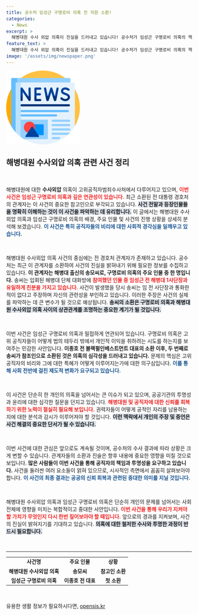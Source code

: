 ```yaml
---
title: 공수처 임성근 구명로비 의혹 전 직원 소환!
categories:
  - News
excerpt: >
  해병대원 수사 외압 의혹이 진실을 드러내고 있습니다! 공수처가 임성근 구명로비 의혹의 핵심 인물인 전 경호처 관계자를 소환했습니다. 그의 진술과 배경에 숨겨진 진실이 궁금하다면 클릭하세요!
feature_text: >
  해병대원 수사 외압 의혹이 진실을 드러내고 있습니다! 공수처가 임성근 구명로비 의혹의 핵심 인물인 전 경호처 관계자를 소환했습니다. 그의 진술과 배경에 숨겨진 진실이 궁금하다면 클릭하세요!
image: '/assets/img/newspaper.png'
---
```


<p><img src="/assets/img/newspaper.png" alt="kimp 속보" /></p>

<h2 data-ke-size="size26">해병대원 수사외압 의혹 관련 사건 정리</h2>

<p data-ke-size="size16">&nbsp;</p>

<p>해병대원에 대한 <b>수사외압</b> 의혹이 고위공직자범죄수사처에서 다루어지고 있으며, <b><span style="color: #ee2323;">이번 사건은 임성근 구명로비 의혹과 깊은 연관성이 있습니다.</span></b> 최근 소환된 전 대통령 경호처의 관계자는 이 사건의 중요한 참고인으로 부각되고 있습니다. <b><span style="background-color: #21538527;">사건 전말과 등장인물들을 명확히 이해하는 것이 이 사건을 파악하는 데 유리합니다.</span></b> 이 글에서는 해병대원 수사외압 의혹과 임성근 구명로비 의혹의 배경, 주요 인물 및 사건의 진행 상황을 상세히 분석해 보겠습니다. <b><span style="color: #1a5490;">이 사건은 특히 공직자들의 비리에 대한 사회적 경각심을 일깨우고 있습니다.</span></b></p>

<p data-ke-size="size16">&nbsp;</p>

<p>해병대원 수사외압 의혹 사건의 중심에는 전 경호처 관계자가 존재하고 있습니다. 공수처는 최근 이 관계자를 소환하여 사건의 진실을 밝혀내기 위해 필요한 정보를 수집하고 있습니다. <b>이 관계자는 해병대 출신의 송모씨로, 구명로비 의혹의 주요 인물 중 한 명입니다.</b> 송씨는 입회된 해병대 단체 대화방에 <b><span style="color: #ee2323;">참여했던 인물 중 임성근 전 해병대 1사단장과 유일하게 친분을 가지고 있습니다.</span></b> 사건이 발생했을 당시 송씨는 임 전 사단장과 통화한 적이 없다고 주장하며 자신의 관련성을 부인하고 있습니다. 이러한 주장은 사건의 실체를 파악하는 데 큰 변수가 될 것으로 예상됩니다. <b><span style="background-color: #21538527;">송씨의 소환은 구명로비 의혹과 해병대원 수사외압 의혹 사이의 상관관계를 조명하는 중요한 계기가 될 것입니다.</span></b></p>

<p data-ke-size="size16">&nbsp;</p>

<p>이번 사건은 임성근 구명로비 의혹과 밀접하게 연관되어 있습니다. 구명로비 의혹은 고위 공직자들이 어떻게 법의 테두리 밖에서 개인적 이익을 취하려는 시도를 하는지를 보여주는 민감한 사안입니다. <b>이종호 전 블랙펄인베스트먼트 대표의 소환 이후, 두 번째로 송씨가 참조인으로 소환된 것은 의혹의 심각성을 드러내고 있습니다.</b> 문제의 핵심은 고위공직자의 비리와 그에 대한 특혜가 어떻게 이루어지는가에 대한 의구심입니다. <b><span style="color: #1a5490;">이를 통해 사회 전반에 걸친 제도적 변화가 요구되고 있습니다.</span></b></p>

<p data-ke-size="size16">&nbsp;</p>

<p>이 사건은 단순히 한 개인의 의혹을 넘어서는 큰 이슈가 되고 있으며, 공공기관의 투명성과 윤리에 대한 심각한 질문을 던지고 있습니다. <b><span style="color: #ee2323;">해병대원 및 공직자에 대한 신뢰를 회복하기 위한 노력이 절실히 필요해 보입니다.</span></b> 권력자들이 어떻게 공적인 자리를 남용하는지에 대한 분석과 감시가 이루어져야 할 것입니다. <b><span style="background-color: #21538527;">이런 맥락에서 개인의 주장 및 증언은 사건 해결의 중요한 단서가 될 수 있습니다.</span></b></p>

<p data-ke-size="size16">&nbsp;</p>

<p>이번 사건에 대한 관심은 앞으로도 계속될 것이며, 공수처의 수사 결과에 따라 상황은 크게 변할 수 있습니다. 관계자들의 소환과 진술은 향후 내용에 중요한 영향을 미칠 것으로 보입니다. <b>많은 사람들이 이번 사건을 통해 공직자의 책임과 투명성을 요구하고 있습니다.</b> 사건을 둘러싼 여러 요소들이 얽혀 있으므로, 시사적인 측면에서 꼼꼼히 살펴보아야 합니다. <b><span style="color: #1a5490;">이 사건의 최종 결과는 공공의 신뢰 회복과 관련된 중대한 의미를 지닐 것입니다.</span></b></p>

<p data-ke-size="size16">&nbsp;</p>

<p>해병대원 수사외압 의혹과 임성근 구명로비 의혹은 단순히 개인의 문제를 넘어서는 사회 전체에 영향을 미치는 복합적이고 중대한 사안입니다. <b><span style="color: #ee2323;">이번 사건을 통해 우리가 지켜야 할 가치가 무엇인지 다시 한번 짚어보아야 할 때입니다.</span></b> 앞으로의 경과를 지켜보며, 사건의 진실이 밝혀지기를 기대하고 있습니다. <b><span style="background-color: #21538527;">의혹에 대한 철저한 수사와 투명한 과정이 반드시 필요합니다.</span></b></p>

<p data-ke-size="size16">&nbsp;</p>

<hr>

<table style="width: 100%;">
  <tbody>
    <tr>
      <td style="text-align: center; height: 17px;"><b>사건명</b></td>
      <td style="text-align: center; height: 17px;"><b>주요 인물</b></td>
      <td style="text-align: center; height: 17px;"><b>상황</b></td>
    </tr>
    <tr>
      <td style="text-align: center; height: 17px;"><b>해병대원 수사외압 의혹</b></td>
      <td style="text-align: center; height: 17px;"><b>송모씨</b></td>
      <td style="text-align: center; height: 17px;"><b>참고인 소환</b></td>
    </tr>
    <tr>
      <td style="text-align: center; height: 17px;"><b>임성근 구명로비 의혹</b></td>
      <td style="text-align: center; height: 17px;"><b>이종호 전 대표</b></td>
      <td style="text-align: center; height: 17px;"><b>첫 소환</b></td>
    </tr>
  </tbody>
</table>

<p data-ke-size="size16">&nbsp;</p>
유용한 생활 정보가 필요하시다면, <a href="https://opensis.kr" rel="dofollow">opensis.kr</a>


